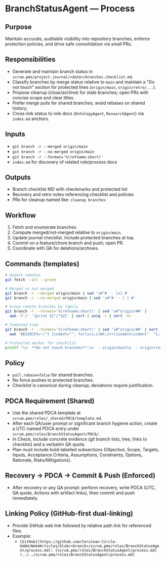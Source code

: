 # BranchStatusAgent — Process

## Purpose
Maintain accurate, auditable visibility into repository branches, enforce protection policies, and drive safe consolidation via small PRs.

## Responsibilities
- Generate and maintain branch status in `scrum.pmo/project.journal/<date>/branches.checklist.md`.
- Classify branches by merge status relative to `main` and maintain a "Do not touch" section for protected lines (`origin/main`, `origin/retro/...`).
- Propose cleanup (close/archive) for stale branches; open PRs with concise scope and clear titles.
- Prefer merge pulls for shared branches; avoid rebases on shared history.
- Cross-link status to role docs (`OntologyAgent`, `ResearchAgent`) via `index.md` anchors.

## Inputs
- `git branch -r --merged origin/main`
- `git branch -r --no-merged origin/main`
- `git branch -r --format='%(refname:short)'`
- `index.md` for discovery of related role/process docs

## Outputs
- Branch checklist MD with checkmarks and protected list
- Recovery and retro notes referencing checklist and policies
- PRs for cleanup named like: `cleanup branches`

## Workflow
1. Fetch and enumerate branches.
2. Compute merged/not-merged relative to `origin/main`.
3. Update journal checklist. Include protected branches at top.
4. Commit on a feature/chore branch and push; open PR.
5. Coordinate with QA for deletions/archives.

## Commands (templates)
```bash
# Update remotes
git fetch --all --prune

# Merged vs not merged
git branch -r --merged origin/main | sed 's#^#  - [x] #'
git branch -r --no-merged origin/main | sed 's#^#  - [ ] #'

# Group remote branches by family
git branch -r --format='%(refname:short)' | sed 's#^origin/##' |
  awk -F'/' '{print $1"/"$2}' | sort | uniq -c | sort -nr

# Indented tree
git branch -r --format='%(refname:short)' | sed 's#^origin/##' | sort |
  awk 'BEGIN{FS="/"} {indent=""; for(i=1;i<NF;i++){indent=indent"  "}; print indent "- " $NF"  ("$0")"}'

# Protected marker for checklist
printf "\n- **Do not touch branches**:\n  - origin/main\n  - origin/retro/2025-08-10-agent-retro\n"
```

## Policy
- `pull.rebase=false` for shared branches.
- No force pushes to protected branches.
- Checklist is canonical during cleanup; deviations require justification.

## PDCA Requirement (Shared)
- Use the shared PDCA template at `scrum.pmo/roles/_shared/PDCA/template.md`.
- After each QA/user prompt or significant branch hygiene action, create a UTC-named PDCA entry under `scrum.pmo/roles/BranchStatusAgent/PDCA/`.
- In Check, include concrete evidence (git branch lists, tree, links to checklist) and a verbatim QA quote.
- Plan must include bold-labelled subsections (Objective, Scope, Targets, Inputs, Acceptance Criteria, Assumptions, Constraints, Options, Rationale, Risks/Mitigations).

## Recovery → PDCA → Commit & Push (Enforced)
- After recovery or any QA prompt: perform recovery, write PDCA (UTC, QA quote, Actions with artifact links), then commit and push immediately.

## Linking Policy (GitHub-first dual-linking)
- Provide GitHub web link followed by relative path link for referenced files.
- Example:
  - `[GitHub](https://github.com/Cerulean-Circle-GmbH/Web4Articles/blob/<branch>/scrum.pmo/roles/BranchStatusAgent/process.md): [scrum.pmo/roles/BranchStatusAgent/process.md](../../scrum.pmo/roles/BranchStatusAgent/process.md)`